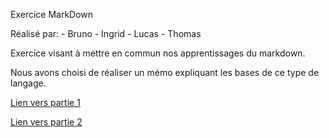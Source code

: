Exercice MarkDown

Réalisé par:    - Bruno
                - Ingrid
                - Lucas
                - Thomas
                
Exercice visant à mettre en commun nos apprentissages du markdown.

Nous avons choisi de réaliser un mémo expliquant les bases de ce type de langage.

[Lien vers partie 1](document1.md)

[Lien vers partie 2](document2.md)
